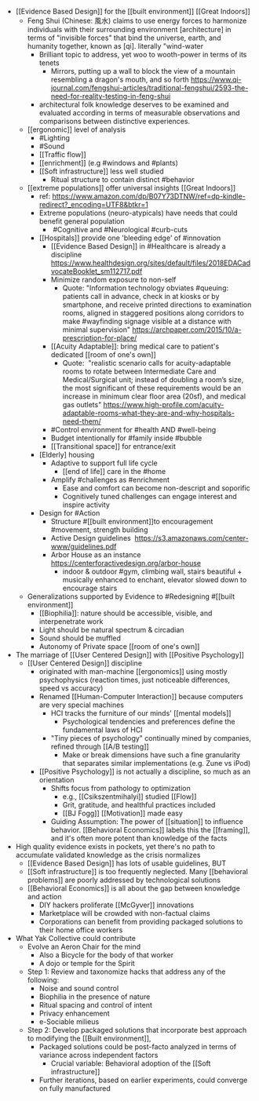 - [[Evidence Based Design]] for the [[built environment]] [[Great Indoors]]
    -  Feng Shui (Chinese: 風水) claims to use energy forces to harmonize individuals with their surrounding environment [architecture] in terms of "invisible forces" that bind the universe, earth, and humanity together, known as [qi]. literally "wind-water
        - Brilliant topic to address, yet woo to wooth-power in terms of its tenets
            - Mirrors, putting up a wall to block the view of a mountain resembling a dragon's mouth, and so forth https://www.qi-journal.com/fengshui-articles/traditional-fengshui/2593-the-need-for-reality-testing-in-feng-shui
        - architectural folk knowledge deserves to be examined and evaluated according in terms of measurable observations and comparisons between distinctive experiences.
    - [[ergonomic]] level of analysis
        - #Lighting
        - #Sound
        - [[Traffic flow]]
        - [[enrichment]] (e.g #windows and #plants)
        - [[Soft infrastructure]] less well studied
            - Ritual structure to contain distinct #behavior
    - [[extreme populations]] offer universal insights [[Great Indoors]]
        - ref: https://www.amazon.com/dp/B07Y73DTNW/ref=dp-kindle-redirect?_encoding=UTF8&btkr=1
        - Extreme populations (neuro-atypicals) have needs that could benefit general population
            -  #Cognitive and #Neurological #curb-cuts
        - [[Hospitals]] provide one 'bleeding edge' of #innovation
            - [[Evidence Based Design]] in #Healthcare is already a discipline https://www.healthdesign.org/sites/default/files/2018EDACadvocateBooklet_sm112717.pdf
            - Minimize random exposure to non-self 
                - Quote: "Information technology obviates #queuing: patients call in advance, check in at kiosks or by smartphone, and receive printed directions to examination rooms, aligned in staggered positions along corridors to make #wayfinding signage visible at a distance with minimal supervision" https://archpaper.com/2015/10/a-prescription-for-place/
            - [[Acuity Adaptable]]: bring medical care to patient's dedicated [[room of one's own]]
                - Quote:  "realistic scenario calls for acuity-adaptable rooms to rotate between Intermediate Care and Medical/Surgical unit; instead of doubling a room’s size, the most significant of these requirements would be an increase in minimum clear floor area (20sf), and medical gas outlets" 
https://www.high-profile.com/acuity-adaptable-rooms-what-they-are-and-why-hospitals-need-them/
            - #Control environment for #health AND #well-being
            - Budget intentionally for #family inside #bubble
            - [[Transitional space]] for entrance/exit
        - [Elderly] housing
            - Adaptive to support full life cycle
                - [[end of life]] care in the #home
            - Amplify #challenges as #enrichment
                - Ease and comfort can become non-descript and soporific
                - Cognitively tuned challenges can engage interest and inspire activity
        - Design for #Action 
            - Structure #[[built environment]]to encouragement #movement, strength building 
            - Active Design guidelines  https://s3.amazonaws.com/center-www/guidelines.pdf
            - Arbor House as an instance https://centerforactivedesign.org/arbor-house
                - indoor & outdoor #gym, climbing wall, stairs beautiful + musically enhanced to enchant, elevator slowed down to encourage stairs
    - Generalizations supported by Evidence to #Redesigning #[[built environment]]
        - [[Biophilia]]: nature should be accessible, visible, and interpenetrate work
        - Light should be natural spectrum & circadian
        - Sound should be muffled
        - Autonomy of Private space [[room of one's own]]
- The marriage of [[User Centered Design]]  with [[Positive Psychology]] 
    - [[User Centered Design]] discipline
        - originated with man-machine [[ergonomics]] using mostly psychophysics (reaction times, just noticeable differences, speed vs accuracy)
        - Renamed [[Human-Computer Interaction]] because computers are very special machines
            - HCI tracks the furniture of our minds' [[mental models]]
                - Psychological tendencies and preferences define the fundamental laws of HCI
            - "Tiny pieces of psychology" continually mined by companies, refined through [[A/B testing]]
                - Make or break dimensions have such a fine granularity that separates similar implementations (e.g. Zune vs iPod)
        - [[Positive Psychology]] is not actually a discipline, so much as an orientation
            - Shifts focus from pathology to optimization 
                - e.g., [[Csikszentmihalyi]] studied [[Flow]]
                - Grit, gratitude, and healthful practices included
                - [[BJ Fogg]] [[Motivation]] made easy
            - Guiding Assumption: The power of [[situation]] to influence behavior. [[Behavioral Economics]] labels this the [[framing]], and it's often more potent than knowledge of the facts
- High quality evidence exists in pockets, yet there's no path to accumulate validated knowledge as the crisis normalizes
    - [[Evidence Based Design]] has lots of usable guidelines, BUT
    - [[Soft infrastructure]] is too frequently neglected. Many [[behavioral problems]] are poorly addressed by technological solutions 
    - [[Behavioral Economics]] is all about the gap between knowledge and action
        - DIY hackers proliferate [[McGyver]] innovations 
        - Marketplace will be crowded with non-factual claims
        - Corporations can benefit from providing packaged solutions to their home office workers
- What Yak Collective could contribute
    - Evolve an Aeron Chair for the mind
        - Also a Bicycle for the body of that worker
        - A dojo or temple for the Spirit
    - Step 1: Review and taxonomize hacks that address any of the following:
        - Noise and sound control
        - Biophilia in the presence of nature
        - Ritual spacing and control of intent
        - Privacy enhancement
        - e-Sociable milieus
    - Step 2: Develop packaged solutions that incorporate best approach to modifying the [[Built environment]],
        - Packaged solutions could be post-facto analyzed in terms of variance across independent factors
            - Crucial variable: Behavioral adoption of the [[Soft infrastructure]]
        - Further iterations, based on earlier experiments, could converge on fully manufactured  
